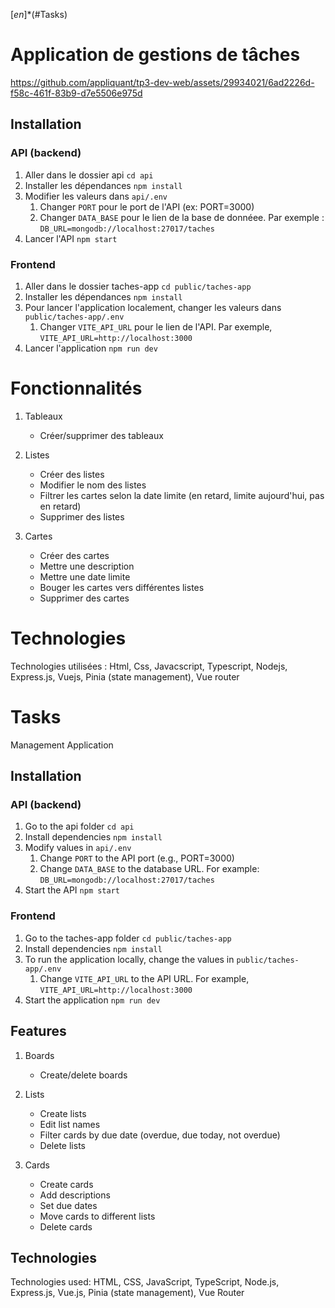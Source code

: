 [*en*]*(#Tasks)

# Application de gestions de tâches

https://github.com/appliquant/tp3-dev-web/assets/29934021/6ad2226d-f58c-461f-83b9-d7e5506e975d

## Installation

### API (backend)

1. Aller dans le dossier api `cd api`
2. Installer les dépendances `npm install`
3. Modifier les valeurs dans `api/.env`
   1. Changer `PORT` pour le port de l'API (ex: PORT=3000)
   2. Changer `DATA_BASE` pour le lien de la base de donnéee. Par exemple : `DB_URL=mongodb://localhost:27017/taches`
4. Lancer l'API `npm start`

### Frontend

1. Aller dans le dossier taches-app `cd public/taches-app`
2. Installer les dépendances `npm install`
3. Pour lancer l'application localement, changer les valeurs dans `public/taches-app/.env`
   1. Changer `VITE_API_URL` pour le lien de l'API. Par exemple, `VITE_API_URL=http://localhost:3000`
4. Lancer l'application `npm run dev`

# Fonctionnalités

1. Tableaux

   - Créer/supprimer des tableaux

2. Listes
   - Créer des listes
   - Modifier le nom des listes
   - Filtrer les cartes selon la date limite (en retard, limite aujourd'hui, pas en retard)
   - Supprimer des listes

3. Cartes
   - Créer des cartes
   - Mettre une description
   - Mettre une date limite
   - Bouger les cartes vers différentes listes
   - Supprimer des cartes

# Technologies

Technologies utilisées : Html, Css, Javacscript, Typescript, Nodejs, Express.js, Vuejs, Pinia (state management), Vue router

# Tasks
Management Application

## Installation

### API (backend)

1. Go to the api folder `cd api`
2. Install dependencies `npm install`
3. Modify values in `api/.env`
   1. Change `PORT` to the API port (e.g., PORT=3000)
   2. Change `DATA_BASE` to the database URL. For example: `DB_URL=mongodb://localhost:27017/taches`
4. Start the API `npm start`

### Frontend

1. Go to the taches-app folder `cd public/taches-app`
2. Install dependencies `npm install`
3. To run the application locally, change the values in `public/taches-app/.env`
   1. Change `VITE_API_URL` to the API URL. For example, `VITE_API_URL=http://localhost:3000`
4. Start the application `npm run dev`

## Features

1. Boards
   - Create/delete boards

2. Lists
   - Create lists
   - Edit list names
   - Filter cards by due date (overdue, due today, not overdue)
   - Delete lists

3. Cards
   - Create cards
   - Add descriptions
   - Set due dates
   - Move cards to different lists
   - Delete cards

## Technologies

Technologies used: HTML, CSS, JavaScript, TypeScript, Node.js, Express.js, Vue.js, Pinia (state management), Vue Router

